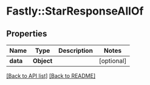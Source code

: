 # Fastly::StarResponseAllOf

## Properties

| Name | Type | Description | Notes |
| ---- | ---- | ----------- | ----- |
| **data** | **Object** |  | [optional] |

[[Back to API list]](../../README.md#endpoints) [[Back to README]](../../README.md)

